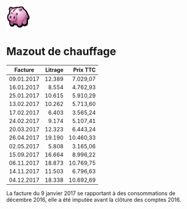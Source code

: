 <link rel="stylesheet" href="normal4.css">

![](icon_earn.png)

# Mazout de chauffage

| Facture | Litrage | Prix TTC |
| --- | ---: | ---: |
| 09.01.2017 | 12.389 | 7.029,07 | 
| 16.01.2017 | 8.554 | 4.762,93 | 
| 25.01.2017 | 10.615 | 5.910,29 | 
| 13.02.2017 | 10.262 | 5.713,60 | 
| 17.02.2017 | 6.403 | 3.565,24 | 
| 24.02.2017 | 9.174 | 5.107,41 | 
| 20.03.2017 | 12.323 | 6.443,24 | 
| 26.04.2017 | 19.190 | 10.460,33 |
| 02.05.2017 | 5.808 | 3.165,06 | 
| 15.09.2017 | 16.664 | 8.996,22 | 
| 06.11.2017 | 18.873 | 10.769,75 
| 14.11.2017 | 11.503 | 6.796,63 | 
| 04.12.2017 | 18.338 | 10.692,69 | 


La facture du 9 janvier 2017 se rapportant à des consommations de décembre 2016, elle a été imputée avant la clôture des comptes 2016.


